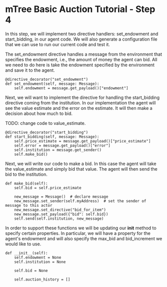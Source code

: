 # mTree Basic Auction Tutorial - Step 4

In this step, we will implement two directive handlers: set_endowment and start_bidding, 
in our agent code. We will also generate a configuration file that we can use to run our current code and test it.

The set_endowment directive handles a message from the environment that specifies the endowment, i.e., the amount of money the agent can bid. All we need to do here is take the endowment specified by the environment and save it to the agent.

```
@directive_decorator("set_endowment")
def set_endowment(self, message: Message):
    self.endowment = message.get_payload()["endowment"]
```

Next, we will want to implement the directive for handling the start_bidding directive coming from the institution. In our implementation the agent will see the value estimate and the error on the estimate.
It will then make a decision about how much to bid.

TODO: change code to value_estimate.
```
@directive_decorator("start_bidding")
def start_bidding(self, message: Message):
    self.price_estimate = message.get_payload()["price_estimate"]
    self.error = message.get_payload()["error"]
    self.institution = message.get_sender()
    self.make_bid()
```

Next, we will write our code to make a bid. In this case the agent will take the value_estimate and simply bid that value.
The agent will then send the bid to the institution.

```
def make_bid(self):
    self.bid = self.price_estimate

    new_message = Message()  # declare message
    new_message.set_sender(self.myAddress)  # set the sender of message to this actor
    new_message.set_directive("bid_for_item")
    new_message.set_payload({"bid": self.bid})
    self.send(self.institution, new_message) 
```

In order to support these functions we will be updating our __init__ method to specify certain properties.  In particular, we will have a property for the agent's endowment and will also specify the max_bid and bid_increment we would like to use.

```
def __init__(self):
    self.endowment = None
    self.institution = None
    
    self.bid = None

    self.auction_history = []

```

        
